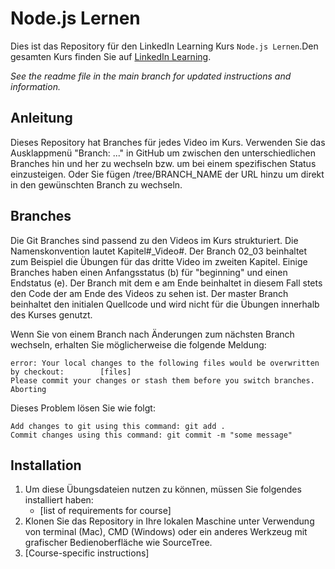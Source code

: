 # Node.js Lernen
Dies ist das Repository für den LinkedIn Learning Kurs `Node.js Lernen`.Den gesamten Kurs finden Sie auf [LinkedIn Learning][lil-course-url].

_See the readme file in the main branch for updated instructions and information._
## Anleitung
Dieses Repository hat Branches für jedes Video im Kurs. Verwenden Sie das Ausklappmenü "Branch: ..." in GitHub um zwischen den unterschiedlichen Branches hin und her zu wechseln bzw. um bei einem spezifischen Status einzusteigen. Oder Sie fügen /tree/BRANCH_NAME der URL hinzu um direkt in den gewünschten Branch zu wechseln.

## Branches
Die Git Branches sind passend zu den Videos im Kurs strukturiert. Die Namenskonvention lautet Kapitel#_Video#. Der Branch 02_03 beinhaltet zum Beispiel die Übungen für das dritte Video im zweiten Kapitel. Einige Branches haben einen Anfangsstatus (b) für "beginning" und einen Endstatus (e). Der Branch mit dem e am Ende beinhaltet in diesem Fall stets den Code der am Ende des Videos zu sehen ist. Der master Branch beinhaltet den initialen Quellcode und wird nicht für die Übungen innerhalb des Kurses genutzt.

Wenn Sie von einem Branch nach Änderungen zum nächsten Branch wechseln, erhalten Sie möglicherweise die folgende Meldung:

    error: Your local changes to the following files would be overwritten by checkout:        [files]
    Please commit your changes or stash them before you switch branches.
    Aborting

Dieses Problem lösen Sie wie folgt: 
	
    Add changes to git using this command: git add .
    Commit changes using this command: git commit -m "some message"

## Installation
1. Um diese Übungsdateien nutzen zu können, müssen Sie folgendes installiert haben:
	- [list of requirements for course]
2. Klonen Sie das Repository in Ihre lokalen Maschine unter Verwendung von terminal (Mac), CMD (Windows) oder ein anderes Werkzeug mit grafischer Bedienoberfläche wie SourceTree.
3. [Course-specific instructions]


[0]: # (Replace these placeholder URLs with actual course URLs)

[lil-course-url]: https://www.linkedin.com/learning/
[lil-thumbnail-url]: http://


